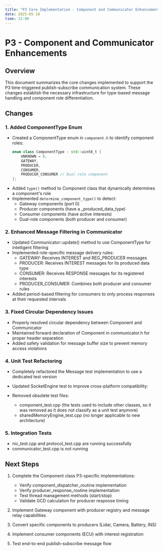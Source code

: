 ```yaml
---
title: "P3 Core Implementation - Component and Communicator Enhancements"
date: 2025-05-10
time: 22:00
---
```

# P3 - Component and Communicator Enhancements

## Overview

This document summarizes the core changes implemented to support the P3 time-triggered publish-subscribe communication system. These changes establish the necessary infrastructure for type-based message handling and component role differentiation.

## Changes

### 1. Added ComponentType Enum

- Created a ComponentType enum in `component.h` to identify component roles:
  ```cpp
  enum class ComponentType : std::uint8_t {
      UNKNOWN = 0,
      GATEWAY,
      PRODUCER,
      CONSUMER,
      PRODUCER_CONSUMER // Dual role component
  };
  ```
- Added `type()` method to Component class that dynamically determines a component's role
- Implemented `determine_component_type()` to detect:
  - Gateway components (port 0)
  - Producer components (have a _produced_data_type)
  - Consumer components (have active interests)
  - Dual-role components (both producer and consumer)

### 2. Enhanced Message Filtering in Communicator

- Updated Communicator::update() method to use ComponentType for intelligent filtering
- Implemented role-specific message delivery rules:
  - GATEWAY: Receives INTEREST and REG_PRODUCER messages
  - PRODUCER: Receives INTEREST messages for its produced data type
  - CONSUMER: Receives RESPONSE messages for its registered interests
  - PRODUCER_CONSUMER: Combines both producer and consumer rules
- Added period-based filtering for consumers to only process responses at their requested intervals

### 3. Fixed Circular Dependency Issues

- Properly resolved circular dependency between Component and Communicator
- Maintained forward declaration of Component in communicator.h for proper header separation
- Added safety validation for message buffer size to prevent memory access violations

### 4. Unit Test Refactoring

- Completely refactored the Message test implementation to use a dedicated test version
 
- Updated SocketEngine test to improve cross-platform compatibility:

- Removed obsolete test files:
  - component_test.cpp (the tests used to include other classes, so it was removed as it does not classify as a unit test anymore)
  - sharedMemoryEngine_test.cpp (no longer applicable to new architecture)

### 5. Integration Tests

- nic_test.cpp and protocol_test.cpp are running successfully
- communicator_test.cpp is not running

## Next Steps

1. Complete the Component class P3-specific implementations:
   - Verify component_dispatcher_routine implementation
   - Verify producer_response_routine implementation
   - Test thread management methods (start/stop)
   - Validate GCD calculation for producer response timing

2. Implement Gateway component with producer registry and message relay capabilities

3. Convert specific components to producers (Lidar, Camera, Battery, INS)

4. Implement consumer components (ECU) with interest registration

5. Test end-to-end publish-subscribe message flow
